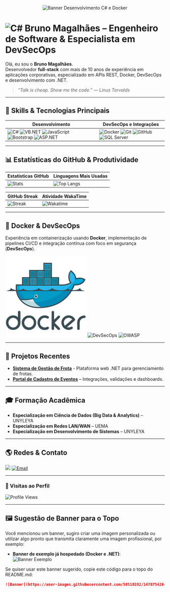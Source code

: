 <p align="center">
  <img src="https://raw.githubusercontent.com/borgesMagalhaes/borgesMagalhaes/master/banner-dev.png" alt="Banner Desenvolvimento C# e Docker"/>
</p>

# <img src="https://cdn.jsdelivr.net/gh/devicons/devicon/icons/csharp/csharp-original.svg" width="30px" alt="C#"/> Bruno Magalhães – Engenheiro de Software & Especialista em DevSecOps

Olá, eu sou o **Bruno Magalhães**.  
Desenvolvedor **full-stack** com mais de 10 anos de experiência em aplicações corporativas, especializado em APIs REST, Docker, DevSecOps e desenvolvimento com .NET.

> _“Talk is cheap. Show me the code.” — Linus Torvalds_

---

## 🚀 Skills & Tecnologias Principais

| Desenvolvimento | DevSecOps e Integrações |
|---|---|
| ![C#](https://img.shields.io/badge/C%23-512BD4?style=flat-square&logo=csharp&logoColor=white) ![VB.NET](https://img.shields.io/badge/VB.NET-512BD4?style=flat&logo=.net&logoColor=white) ![JavaScript](https://img.shields.io/badge/JavaScript-F7DF1E?style=flat&logo=javascript&logoColor=black) ![Bootstrap](https://img.shields.io/badge/Bootstrap-563D7C?style=flat&logo=bootstrap&logoColor=white) ![ASP.NET](https://img.shields.io/badge/ASP.NET-512BD4?style=flat&logo=.net&logoColor=white) | ![Docker](https://img.shields.io/badge/Docker-2496ED?style=flat&logo=docker&logoColor=white) ![Git](https://img.shields.io/badge/Git-F05032?style=flat&logo=git&logoColor=white) ![GitHub](https://img.shields.io/badge/GitHub-181717?style=flat&logo=github&logoColor=white) ![SQL Server](https://img.shields.io/badge/SQL%20Server-CC2927?style=flat&logo=microsoft-sql-server&logoColor=white) |

---

## 📊 Estatísticas do GitHub & Produtividade

| Estatísticas GitHub | Linguagens Mais Usadas |
|---|---|
| ![Stats](https://github-readme-stats.vercel.app/api?username=borgesMagalhaes&show_icons=true&theme=radical) | ![Top Langs](https://github-readme-stats.vercel.app/api/top-langs/?username=borgesMagalhaes&layout=compact&theme=radical) |

| GitHub Streak | Atividade WakaTime |
|---|---|
| ![Streak](https://streak-stats.demolab.com/?user=borgesMagalhaes&theme=radical) | ![Wakatime](https://github-readme-stats.vercel.app/api/wakatime?username=borgesMagalhaes&theme=radical) |

---

## 🐳 Docker & DevSecOps

Experiência em containerização usando **Docker**, implementação de pipelines CI/CD e integração contínua com foco em segurança (**DevSecOps**).

![Docker](https://raw.githubusercontent.com/devicons/devicon/master/icons/docker/docker-original-wordmark.svg)
![DevSecOps](https://img.shields.io/badge/DevSecOps-000000?style=flat&logo=security&logoColor=white)
![OWASP](https://img.shields.io/badge/OWASP-black?style=flat&logo=owasp&logoColor=white)

---

## 📂 Projetos Recentes
- [**Sistema de Gestão de Frota**](https://github.com/borgesMagalhaes/frota) - Plataforma web .NET para gerenciamento de frotas.
- [**Portal de Cadastro de Eventos**](https://github.com/borgesMagalhaes/event-registration) – Integrações, validações e dashboards.

---

## 🎓 Formação Acadêmica
- **Especialização em Ciência de Dados (Big Data & Analytics)** – UNYLEYA
- **Especialização em Redes LAN/WAN** – UEMA
- **Especialização em Desenvolvimento de Sistemas** – UNYLEYA

---

## 🌎 Redes & Contato
<p align="left">
  <a href="https://www.linkedin.com/in/borgesmagalhaes"><img src="https://img.shields.io/badge/LinkedIn-0077B5?style=flat&logo=linkedin&logoColor=white"/></a>
  <a href="mailto:borges.magalhaes@gmail.com">
    <img src="https://img.shields.io/badge/Email-D14836?style=flat&logo=gmail&logoColor=white" alt="Email" />
  </a>
</p>

---

### 🎯 Visitas ao Perfil
![Profile Views](https://komarev.com/ghpvc/?username=borgesMagalhaes&color=blue)

---

## 🖼️ Sugestão de Banner para o Topo
Você mencionou um banner, sugiro criar uma imagem personalizada ou utilizar algo pronto que transmita claramente uma imagem profissional, por exemplo:

- **Banner de exemplo já hospedado (Docker e .NET)**:  
![Banner Exemplo](https://user-images.githubusercontent.com/58518192/147875426-7e8dc8e5-8e52-4a58-837d-f4ec00e07d78.png)

Se quiser usar este banner sugerido, copie este código para o topo do README.md:

```markdown
![Banner](https://user-images.githubusercontent.com/58518192/147875426-7e8dc8e5-8e52-4a58-837d-f4ec00e07d78.png)